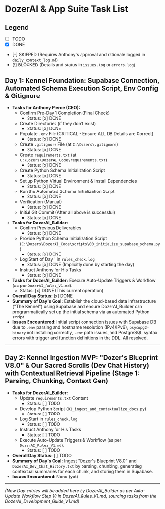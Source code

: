# DozerAI & App Suite Task List

## Legend
-   [ ] TODO
-   [x] DONE
-   [-] SKIPPED (Requires Anthony's approval and rationale logged in `daily_context_log.md`)
-   [!] BLOCKED (Details and status in `issues.log` or `errors.log`)

## Day 1: Kennel Foundation: Supabase Connection, Automated Schema Execution Script, Env Config & Gitignore
*   **Tasks for Anthony Pierce (CEO):**
    *   Confirm Pre-Day 1 Completion (Final Check)
        *   Status: [x] DONE
    *   Create Directories (if they don't exist)
        *   Status: [x] DONE
    *   Populate `.env` File (CRITICAL - Ensure ALL DB Details are Correct)
        *   Status: [x] DONE
    *   Create `.gitignore` File (at `C:\Dozers\.gitignore`)
        *   Status: [x] DONE
    *   Create `requirements.txt` (at `C:\Dozers\DozerAI_Code\requirements.txt`)
        *   Status: [x] DONE
    *   Create Python Schema Initialization Script
        *   Status: [x] DONE
    *   Set up Python Virtual Environment & Install Dependencies
        *   Status: [x] DONE
    *   Run the Automated Schema Initialization Script
        *   Status: [x] DONE
    *   Verification (Manual)
        *   Status: [x] DONE
    *   Initial Git Commit (After all above is successful)
        *   Status: [x] DONE
*   **Tasks for DozerAI_Builder:**
    *   Confirm Previous Deliverables
        *   Status: [x] DONE
    *   Provide Python Schema Initialization Script (`C:\Dozers\DozerAI_Code\scripts\00_initialize_supabase_schema.py`)
        *   Status: [x] DONE
    *   Log Start of Day 1 in `rules_check.log`
        *   Status: [x] DONE (Implicitly done by starting the day)
    *   Instruct Anthony for His Tasks
        *   Status: [x] DONE
*   **Tasks for DozerAI_Builder:** Execute Auto-Update Triggers & Workflow (as per `DozerAI_Rules_V1.md`).
    *   Status: [x] DONE (This current operation)
*   **Overall Day Status:** [x] DONE
*   **Summary of Day's Goal:** Establish the cloud-based data infrastructure ("The Kennel") using Supabase and ensure DozerAI_Builder can programmatically set up the initial schema via an automated Python script.
*   **Issues Encountered:** Initial script connection issues with Supabase DB due to `.env` parsing and hostname resolution (IPv4/IPv6), `psycopg2-binary` not installing correctly, `.env` path issues, and PostgreSQL syntax errors with trigger and function definitions in the DDL. All resolved.

---
## Day 2: Kennel Ingestion MVP: "Dozer's Blueprint V8.0" & Our Sacred Scrolls (Dev Chat History) with Contextual Retrieval Pipeline (Stage 1: Parsing, Chunking, Context Gen)
*   **Tasks for DozerAI_Builder:**
    *   Update `requirements.txt` Content
        *   Status: [ ] TODO
    *   Develop Python Script (`01_ingest_and_contextualize_docs.py`)
        *   Status: [ ] TODO
    *   Log Start in `rules_check.log`
        *   Status: [ ] TODO
    *   Instruct Anthony for His Tasks
        *   Status: [ ] TODO
    *   Execute Auto-Update Triggers & Workflow (as per `DozerAI_Rules_V1.md`).
        *   Status: [ ] TODO
*   **Overall Day Status:** [ ] TODO
*   **Summary of Day's Goal:** Ingest "Dozer's Blueprint V8.0" and `DozerAI_Dev_Chat_History.txt` by parsing, chunking, generating contextual summaries for each chunk, and storing them in Supabase.
*   **Issues Encountered:** None (yet)

---
*(New Day entries will be added here by DozerAI_Builder as per Auto-Update Workflow Step 10 in DozerAI_Rules_V1.md, sourcing tasks from the DozerAI_Development_Guide_V1.md)*